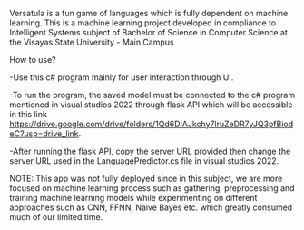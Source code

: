 Versatula is a fun game of languages which is fully dependent on machine learning.
This is a machine learning project developed in compliance to Intelligent Systems subject of Bachelor of Science in Computer Science at the Visayas State University - Main Campus

How to use?

-Use this c# program mainly for user interaction through UI.

-To run the program, the saved model must be connected to the c# program mentioned in visual studios 2022 through flask API which will be accessible in this link https://drive.google.com/drive/folders/1Qd6DIAJkchy7lruZeDR7yJQ3pfBiodeC?usp=drive_link.

-After running the flask API, copy the server URL provided then change the server URL used in the LanguagePredictor.cs file in visual studios 2022.

NOTE: This app was not fully deployed since in this subject, we are more focused on machine learning process such as gathering, preprocessing and training machine learning models while experimenting on different approaches such as CNN, FFNN, Naive Bayes etc. which greatly consumed much of our limited time. 
